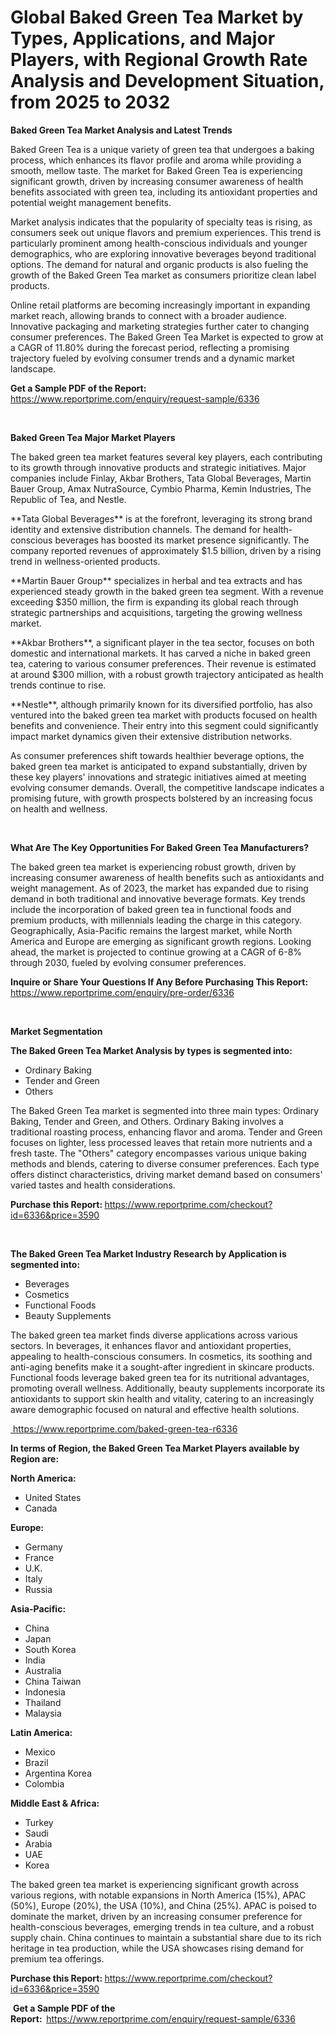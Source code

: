 <p><h1>Global Baked Green Tea Market by Types, Applications, and Major Players, with Regional Growth Rate Analysis and Development Situation, from 2025 to 2032</h1></p><p><strong>Baked Green Tea Market Analysis and Latest Trends</strong></p>
<p><p>Baked Green Tea is a unique variety of green tea that undergoes a baking process, which enhances its flavor profile and aroma while providing a smooth, mellow taste. The market for Baked Green Tea is experiencing significant growth, driven by increasing consumer awareness of health benefits associated with green tea, including its antioxidant properties and potential weight management benefits. </p><p>Market analysis indicates that the popularity of specialty teas is rising, as consumers seek out unique flavors and premium experiences. This trend is particularly prominent among health-conscious individuals and younger demographics, who are exploring innovative beverages beyond traditional options. The demand for natural and organic products is also fueling the growth of the Baked Green Tea market as consumers prioritize clean label products.</p><p>Online retail platforms are becoming increasingly important in expanding market reach, allowing brands to connect with a broader audience. Innovative packaging and marketing strategies further cater to changing consumer preferences. The Baked Green Tea Market is expected to grow at a CAGR of 11.80% during the forecast period, reflecting a promising trajectory fueled by evolving consumer trends and a dynamic market landscape.</p></p>
<p><strong>Get a Sample PDF of the Report:&nbsp;</strong> <a href="https://www.reportprime.com/enquiry/request-sample/6336?utm_campaign=4532&utm_medium=2&utm_source=Github&utm_content=ia&utm_term=15052025&utm_id=baked-green-tea">https://www.reportprime.com/enquiry/request-sample/6336</a></p>
<p>&nbsp;</p>
<p><strong>Baked Green Tea Major Market Players</strong></p>
<p><p>The baked green tea market features several key players, each contributing to its growth through innovative products and strategic initiatives. Major companies include Finlay, Akbar Brothers, Tata Global Beverages, Martin Bauer Group, Amax NutraSource, Cymbio Pharma, Kemin Industries, The Republic of Tea, and Nestle.</p><p>**Tata Global Beverages** is at the forefront, leveraging its strong brand identity and extensive distribution channels. The demand for health-conscious beverages has boosted its market presence significantly. The company reported revenues of approximately $1.5 billion, driven by a rising trend in wellness-oriented products.</p><p>**Martin Bauer Group** specializes in herbal and tea extracts and has experienced steady growth in the baked green tea segment. With a revenue exceeding $350 million, the firm is expanding its global reach through strategic partnerships and acquisitions, targeting the growing wellness market.</p><p>**Akbar Brothers**, a significant player in the tea sector, focuses on both domestic and international markets. It has carved a niche in baked green tea, catering to various consumer preferences. Their revenue is estimated at around $300 million, with a robust growth trajectory anticipated as health trends continue to rise.</p><p>**Nestle**, although primarily known for its diversified portfolio, has also ventured into the baked green tea market with products focused on health benefits and convenience. Their entry into this segment could significantly impact market dynamics given their extensive distribution networks. </p><p>As consumer preferences shift towards healthier beverage options, the baked green tea market is anticipated to expand substantially, driven by these key players' innovations and strategic initiatives aimed at meeting evolving consumer demands. Overall, the competitive landscape indicates a promising future, with growth prospects bolstered by an increasing focus on health and wellness.</p></p>
<p>&nbsp;</p>
<p><strong>What Are The Key Opportunities For Baked Green Tea Manufacturers?</strong></p>
<p><p>The baked green tea market is experiencing robust growth, driven by increasing consumer awareness of health benefits such as antioxidants and weight management. As of 2023, the market has expanded due to rising demand in both traditional and innovative beverage formats. Key trends include the incorporation of baked green tea in functional foods and premium products, with millennials leading the charge in this category. Geographically, Asia-Pacific remains the largest market, while North America and Europe are emerging as significant growth regions. Looking ahead, the market is projected to continue growing at a CAGR of 6-8% through 2030, fueled by evolving consumer preferences.</p></p>
<p><strong>Inquire or Share Your Questions If Any Before Purchasing This Report:</strong> <a href="https://www.reportprime.com/enquiry/pre-order/6336?utm_campaign=4532&utm_medium=2&utm_source=Github&utm_content=ia&utm_term=15052025&utm_id=baked-green-tea">https://www.reportprime.com/enquiry/pre-order/6336</a></p>
<p>&nbsp;</p>
<p><strong>Market Segmentation</strong></p>
<p><strong>The Baked Green Tea Market Analysis by types is segmented into:</strong></p>
<p><ul><li>Ordinary Baking</li><li>Tender and Green</li><li>Others</li></ul></p>
<p><p>The Baked Green Tea market is segmented into three main types: Ordinary Baking, Tender and Green, and Others. Ordinary Baking involves a traditional roasting process, enhancing flavor and aroma. Tender and Green focuses on lighter, less processed leaves that retain more nutrients and a fresh taste. The "Others" category encompasses various unique baking methods and blends, catering to diverse consumer preferences. Each type offers distinct characteristics, driving market demand based on consumers' varied tastes and health considerations.</p></p>
<p><strong>Purchase this Report:&nbsp;</strong><a href="https://www.reportprime.com/checkout?id=6336&price=3590&utm_campaign=4532&utm_medium=2&utm_source=Github&utm_content=ia&utm_term=15052025&utm_id=baked-green-tea">https://www.reportprime.com/checkout?id=6336&price=3590</a></p>
<p>&nbsp;</p>
<p><strong>The Baked Green Tea Market Industry Research by Application is segmented into:</strong></p>
<p><ul><li>Beverages</li><li>Cosmetics</li><li>Functional Foods</li><li>Beauty Supplements</li></ul></p>
<p><p>The baked green tea market finds diverse applications across various sectors. In beverages, it enhances flavor and antioxidant properties, appealing to health-conscious consumers. In cosmetics, its soothing and anti-aging benefits make it a sought-after ingredient in skincare products. Functional foods leverage baked green tea for its nutritional advantages, promoting overall wellness. Additionally, beauty supplements incorporate its antioxidants to support skin health and vitality, catering to an increasingly aware demographic focused on natural and effective health solutions.</p></p>
<p><a href="https://www.reportprime.com/baked-green-tea-r6336?utm_campaign=4532&utm_medium=2&utm_source=Github&utm_content=ia&utm_term=15052025&utm_id=baked-green-tea">&nbsp;https://www.reportprime.com/baked-green-tea-r6336</a></p>
<p><strong>In terms of Region, the Baked Green Tea Market Players available by Region are:</strong></p>
<p>
    <p> <strong> North America: </strong>
        <ul>
            <li>United States</li>
            <li>Canada</li>
        </ul>
        </p> 
    <p> <strong> Europe: </strong>
        <ul>
            <li>Germany</li>
            <li>France</li>
            <li>U.K.</li>
            <li>Italy</li>
            <li>Russia</li>
        </ul>
        </p> 
    <p> <strong> Asia-Pacific: </strong>
        <ul>
            <li>China</li>
            <li>Japan</li>
            <li>South Korea</li>
            <li>India</li>
            <li>Australia</li>
            <li>China Taiwan</li>
            <li>Indonesia</li>
            <li>Thailand</li>
            <li>Malaysia</li>
        </ul>
        </p> 
    <p> <strong> Latin America: </strong>
        <ul>
            <li>Mexico</li>
            <li>Brazil</li>
            <li>Argentina Korea</li>
            <li>Colombia</li>
        </ul>
        </p> 
    <p> <strong> Middle East & Africa: </strong>
        <ul>
            <li>Turkey</li>
            <li>Saudi</li>
            <li>Arabia</li>
            <li>UAE</li>
            <li>Korea</li>
        </ul>
    </p>
    </p>
<p><p>The baked green tea market is experiencing significant growth across various regions, with notable expansions in North America (15%), APAC (50%), Europe (20%), the USA (10%), and China (25%). APAC is poised to dominate the market, driven by an increasing consumer preference for health-conscious beverages, emerging trends in tea culture, and a robust supply chain. China continues to maintain a substantial share due to its rich heritage in tea production, while the USA showcases rising demand for premium tea offerings.</p></p>
<p><strong>Purchase this Report: </strong><a href="https://www.reportprime.com/checkout?id=6336&price=3590&utm_campaign=4532&utm_medium=2&utm_source=Github&utm_content=ia&utm_term=15052025&utm_id=baked-green-tea">https://www.reportprime.com/checkout?id=6336&price=3590</a></p>
<p>&nbsp;<strong>Get a Sample PDF of the Report:&nbsp;&nbsp;</strong><a href="https://www.reportprime.com/enquiry/request-sample/6336?utm_campaign=4532&utm_medium=2&utm_source=Github&utm_content=ia&utm_term=15052025&utm_id=baked-green-tea">https://www.reportprime.com/enquiry/request-sample/6336</a></p>
<p><strong></strong></p>
<p><p></p><p></p><p></p></p>